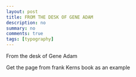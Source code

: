 ```yaml
---
layout: post
title: FROM THE DESK OF GENE ADAM
description: no
summary: no
comments: true
tags: [typography]
---
```


From the desk of Gene Adam

Get the page from frank Kerns book as an example
